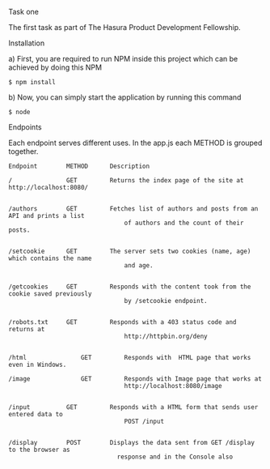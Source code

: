 Task one

The first task as part of The Hasura Product Development Fellowship.

Installation

a) First, you are required to run NPM inside this project which can be achieved by doing this NPM

    $ npm install

b) Now, you can simply start the application by running this command 

    $ node

Endpoints

Each endpoint serves different uses. In the app.js each METHOD is grouped together.

    Endpoint  	    METHOD	    Description

    /	            GET         Returns the index page of the site at http://localhost:8080/
    

    /authors	    GET	        Fetches list of authors and posts from an API and prints a list
                                    of authors and the count of their posts.
                                

    /setcookie	    GET	        The server sets two cookies (name, age) which contains the name
                                    and age.
                                

    /getcookies	    GET	        Responds with the content took from the cookie saved previously
                                    by /setcookie endpoint.
                                

    /robots.txt	    GET	        Responds with a 403 status code and returns at 
                                    http://httpbin.org/deny
                                

    /html	            GET	        Responds with  HTML page that works even in Windows.

    /image	            GET	        Responds with Image page that works at 
                                    http://localhost:8080/image
                                

    /input	        GET	        Responds with a HTML form that sends user entered data to 
                                    POST /input
                                

    /display	    POST	    Displays the data sent from GET /display to the browser as 
                                  response and in the Console also
